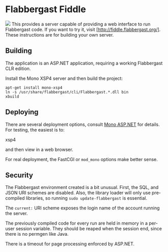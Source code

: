 # Flabbergast Fiddle
![](https://rawgithub.com/flabbergast-config/flabbergast/master/flabbergast.svg)
This provides a server capable of providing a web interface to run Flabbergast
code. If you want to try it, visit [http://fiddle.flabbergast.org/]. These
instructions are for building your own server.

## Building
The application is an ASP.NET application, requiring a working Flabbergast CLR edition.

Install the Mono XSP4 server and then build the project:

    apt-get install mono-xsp4
    ln -s /usr/share/flabbergast/cli/Flabbergast.*.dll bin
    xbuild

## Deploying
There are several deployment options, consult [Mono
ASP.NET](http://www.mono-project.com/docs/web/aspnet/) for details. For
testing, the easiest is to:

   xsp4

and then view in a web browser.

For real deployment, the FastCGI or `mod_mono` options make better sense.

## Security
The Flabbergast environment created is a bit unusual. First, the SQL, and JSON
URI schemes are disabled. Also, the library loader will only use pre-compiled
libraries, so running `sudo update-flabbergast` is essential.

The `current:` URI scheme exposes the login name of the account running the
server.

The previously compiled code for every run are held in memory in a per-user
session variable. They should be reaped when the session end, since there is no
permgen like Java.

There is a timeout for page processing enforced by ASP.NET.
